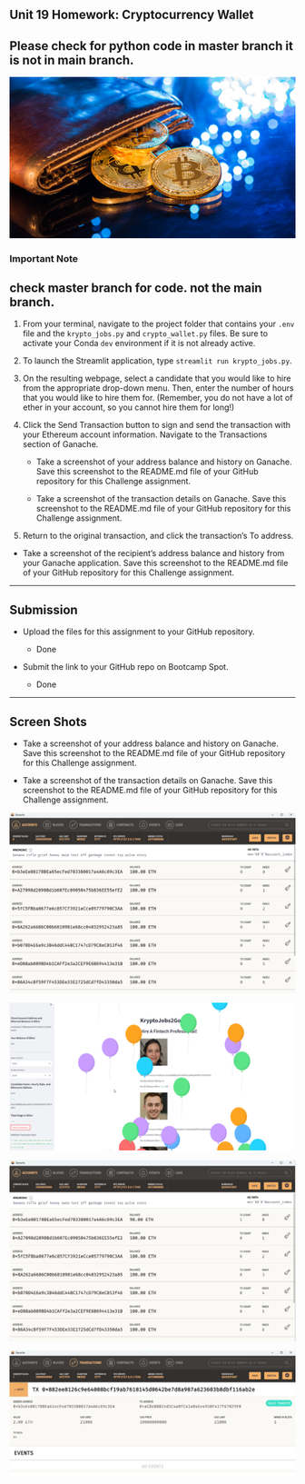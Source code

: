 ## Unit 19 Homework: Cryptocurrency Wallet

## Please check for python code in master branch  it is not in main branch.

![An image shows a wallet with bitcoin.](Images/19-4-challenge-image.png)

### Important Note

## check master branch for code. not the main branch.


1. From your terminal, navigate to the project folder that contains your `.env` file and the `krypto_jobs.py` and `crypto_wallet.py` files. Be sure to activate your Conda `dev` environment if it is not already active.

2. To launch the Streamlit application, type `streamlit run krypto_jobs.py`.

3. On the resulting webpage, select a candidate that you would like to hire from the appropriate drop-down menu. Then, enter the number of hours that you would like to hire them for. (Remember, you do not have a lot of ether in your account, so you cannot hire them for long!)

4. Click the Send Transaction button to sign and send the transaction with your Ethereum account information. Navigate to the Transactions section of Ganache.

    * Take a screenshot of your address balance and history on Ganache. Save this screenshot to the README.md file of your GitHub repository for this Challenge assignment.

    * Take a screenshot of the transaction details on Ganache. Save this screenshot to the README.md file of your GitHub repository for this Challenge assignment.

5. Return to the original transaction, and click the transaction’s To address.

* Take a screenshot of the recipient’s address balance and history from your Ganache application. Save this screenshot to the README.md file of your GitHub repository for this Challenge assignment.

---

## Submission

* Upload the files for this assignment to your GitHub repository.

  * Done

* Submit the link to your GitHub repo on Bootcamp Spot.

  * Done

  


---

## Screen Shots

* Take a screenshot of your address balance and history on Ganache. Save this screenshot to the README.md file of your GitHub repository for this Challenge assignment.

* Take a screenshot of the transaction details on Ganache. Save this screenshot to the README.md file of your GitHub repository for this Challenge assignment.



![Initial Ganache](Images/Initial-Ganache.png)

![Transaction on Streamlit](Images/Transaction-krypto_jobs-Streamlit.png)

![Tran1 on Ganache](Images/Tran1-Ganache.png)

![Transaction Detailed Info](Images/TranInfo-Ganache.png)
